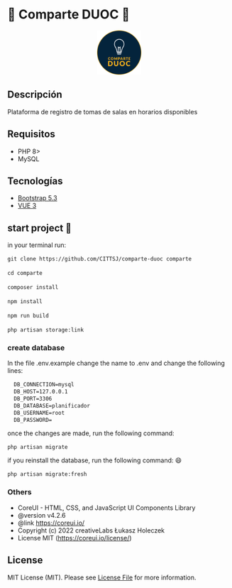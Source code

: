 # 🚀 Comparte DUOC 🚀

<center>
<img src="public/app/img/comparte-logo2.svg" width="100px">
</center>

## Descripción

Plataforma de registro de tomas de salas en horarios disponibles

## Requisitos

- PHP 8>
- MySQL

## Tecnologías

- [Bootstrap 5.3](https://getbootstrap.com/docs/5.1/getting-started/introduction/)
- [VUE 3](https://v3.vuejs.org/guide/introduction.html)

## start project 🚀

in your terminal run:

```shell
git clone https://github.com/CITTSJ/comparte-duoc comparte

cd comparte

composer install

npm install

npm run build

php artisan storage:link

```
### create database

In the file .env.example change the name to .env and change the following lines:

```shell
  DB_CONNECTION=mysql
  DB_HOST=127.0.0.1
  DB_PORT=3306
  DB_DATABASE=planificador
  DB_USERNAME=root
  DB_PASSWORD=
```
once the changes are made, run the following command:

```shell
php artisan migrate
```

if you reinstall the database, run the following command: 😄

```shell
php artisan migrate:fresh
```

### Others

 * CoreUI - HTML, CSS, and JavaScript UI Components Library
 * @version v4.2.6
 * @link https://coreui.io/
 * Copyright (c) 2022 creativeLabs Łukasz Holeczek
 * License MIT  (https://coreui.io/license/)

## License
MIT License (MIT). Please see [License File](LICENSE.md) for more information.
